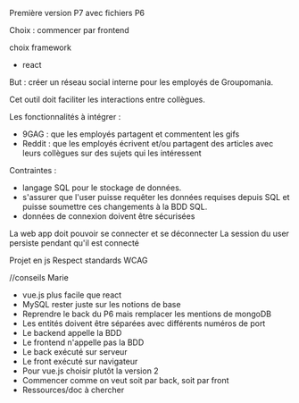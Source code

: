 Première version P7 avec fichiers P6

Choix : commencer par frontend

choix framework
- react

But : créer un réseau social interne pour les employés de Groupomania. 

Cet outil doit faciliter les interactions entre collègues. 

Les fonctionnalités à intégrer :
- 9GAG : que les employés partagent et commentent les gifs
- Reddit : que les employés écrivent et/ou partagent des articles avec leurs collègues sur des sujets qui les intéressent

Contraintes :
- langage SQL pour le stockage de données.
- s'assurer que l'user puisse requêter les données requises depuis SQL et puisse soumettre ces changements à la BDD SQL.
- données de connexion doivent être sécurisées

La web app doit pouvoir se connecter et se déconnecter
La session du user persiste pendant qu'il est connecté

Projet en js
Respect standards WCAG

//conseils Marie
- vue.js plus facile que react
- MySQL rester juste sur les notions de base
- Reprendre le back du P6 mais remplacer les mentions de mongoDB
- Les entités doivent être séparées avec différents numéros de port
- Le backend appelle la BDD
- Le frontend n'appelle pas la BDD
- Le back exécuté sur serveur
- Le front exécuté sur navigateur
- Pour vue.js choisir plutôt la version 2
- Commencer comme on veut soit par back, soit par front
- Ressources/doc à chercher